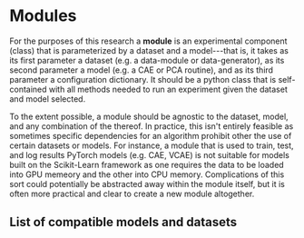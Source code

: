 Modules
=======

For the purposes of this research a **module** is an experimental component (class) that is parameterized by a dataset and a model---that is, it takes as its first parameter a dataset (e.g. a data-module or data-generator), as its second parameter a model (e.g. a CAE or PCA routine), and as its third parameter a configuration dictionary. It should be a python class that is self-contained with all methods needed to run an experiment given the dataset and model selected.

To the extent possible, a module should be agnostic to the dataset, model, and any combination of the thereof. In practice, this isn't entirely feasible as sometimes specific dependencies for an algorithm prohibit other the use of certain datasets or models. For instance, a module that is used to train, test, and log results PyTorch models (e.g. CAE, VCAE) is not suitable for models built on the Scikit-Learn framework as one requires the data to be loaded into GPU memeory and the other into CPU memory. Complications of this sort could potentially be abstracted away within the module itself, but it is often more practical and clear to create a new module altogether.

## List of compatible models and datasets
